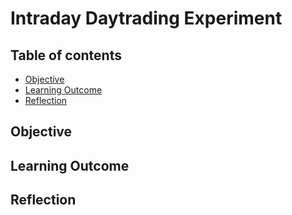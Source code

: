 # Intraday Daytrading Experiment

## Table of contents
* [Objective](#objective)
* [Learning Outcome](#learning_outcome)
* [Reflection](#reflection)

## Objective

	
## Learning Outcome

	
## Reflection 

